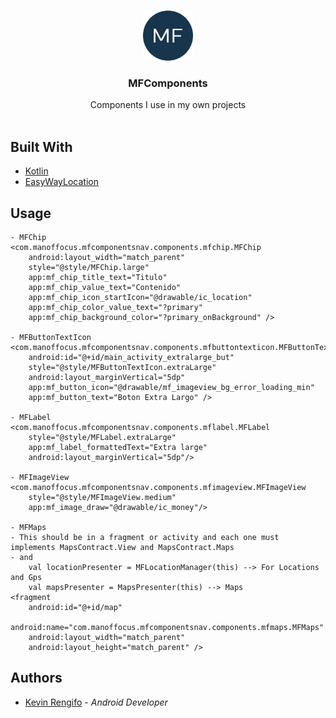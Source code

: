 <br/>
<p align="center">
  <a href="https://github.com/MFKRengifoc/MFComponents">
    <img src="mf.png" alt="Logo" width="80" height="80">
  </a>

  <h3 align="center">MFComponents</h3>

  <p align="center">
    Components I use in my own projects
    <br/>
    <br/>
  </p>
</p>



## Built With

* [Kotlin](https://kotlinlang.org/)
* [EasyWayLocation](https://github.com/prabhat1707/EasyWayLocation)

## Usage
    - MFChip
    <com.manoffocus.mfcomponentsnav.components.mfchip.MFChip
        android:layout_width="match_parent"
        style="@style/MFChip.large"
        app:mf_chip_title_text="Titulo"
        app:mf_chip_value_text="Contenido"
        app:mf_chip_icon_startIcon="@drawable/ic_location"
        app:mf_chip_color_value_text="?primary"
        app:mf_chip_background_color="?primary_onBackground" />

    - MFButtonTextIcon
    <com.manoffocus.mfcomponentsnav.components.mfbuttontexticon.MFButtonTextIcon
        android:id="@+id/main_activity_extralarge_but"
        style="@style/MFButtonTextIcon.extraLarge"
        android:layout_marginVertical="5dp"
        app:mf_button_icon="@drawable/mf_imageview_bg_error_loading_min"
        app:mf_button_text="Boton Extra Largo" />

    - MFLabel
    <com.manoffocus.mfcomponentsnav.components.mflabel.MFLabel
        style="@style/MFLabel.extraLarge"
        app:mf_label_formattedText="Extra large"
        android:layout_marginVertical="5dp"/>

    - MFImageView
    <com.manoffocus.mfcomponentsnav.components.mfimageview.MFImageView
        style="@style/MFImageView.medium"
        app:mf_image_draw="@drawable/ic_money"/>

    - MFMaps
    - This should be in a fragment or activity and each one must implements MapsContract.View and MapsContract.Maps
    - and 
        val locationPresenter = MFLocationManager(this) --> For Locations and Gps
        val mapsPresenter = MapsPresenter(this) --> Maps
    <fragment
        android:id="@+id/map"
        android:name="com.manoffocus.mfcomponentsnav.components.mfmaps.MFMaps"
        android:layout_width="match_parent"
        android:layout_height="match_parent" />
    

## Authors

* [Kevin Rengifo](https://github.com/MFKRengifoc) - *Android Developer*
